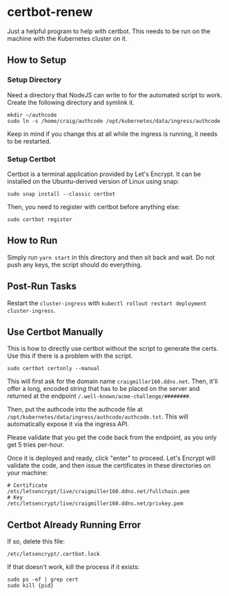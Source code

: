 # certbot-renew

Just a helpful program to help with certbot. This needs to be run on the machine with the Kubernetes cluster on it.

## How to Setup

### Setup Directory

Need a directory that NodeJS can write to for the automated script to work. Create the following directory and symlink it.

```
mkdir ~/authcode
sudo ln -s /home/craig/authcode /opt/kubernetes/data/ingress/authcode
```

Keep in mind if you change this at all while the ingress is running, it needs to be restarted.

### Setup Certbot

Certbot is a terminal application provided by Let's Encrypt. It can be installed on the Ubuntu-derived version of Linux using snap:

```
sudo snap install --classic certbot
```

Then, you need to register with certbot before anything else:

```
sudo certbot register
```

## How to Run

Simply run `yarn start` in this directory and then sit back and wait. Do not push any keys, the script should do everything.

## Post-Run Tasks

Restart the `cluster-ingress` with `kubectl rollout restart deployment cluster-ingress`.

## Use Certbot Manually

This is how to directly use certbot without the script to generate the certs. Use this if there is a problem with the script.

```
sudo certbot certonly --manual
```

This will first ask for the domain name `craigmiller160.ddns.net`. Then, it'll offer a long, encoded string that has to be placed on the server and returned at the endpoint `/.well-known/acme-challenge/########`.

Then, put the authcode into the authcode file at `/opt/kubernetes/data/ingress/authcode/authcode.txt`. This will automatically expose it via the ingress API.

Please validate that you get the code back from the endpoint, as you only get 5 tries per-hour.

Once it is deployed and ready, click "enter" to proceed. Let's Encrypt will validate the code, and then issue the certificates in these directories on your machine:

```
# Certificate
/etc/letsencrypt/live/craigmiller160.ddns.net/fullchain.pem
# Key
/etc/letsencrypt/live/craigmiller160.ddns.net/privkey.pem
```

## Certbot Already Running Error

If so, delete this file:

```
/etc/letsencrypt/.certbot.lock
```

If that doesn't work, kill the process if it exists:

```
sudo ps -ef | grep cert
sudo kill {pid}
```